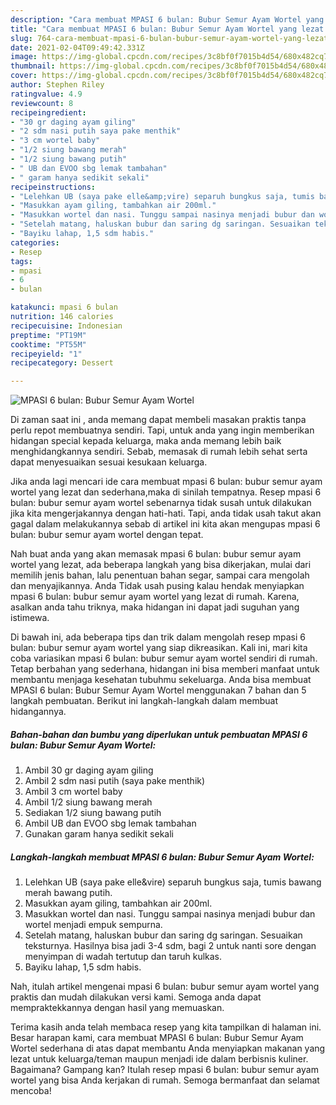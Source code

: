 ```yaml
---
description: "Cara membuat MPASI 6 bulan: Bubur Semur Ayam Wortel yang lezat dan Mudah Dibuat"
title: "Cara membuat MPASI 6 bulan: Bubur Semur Ayam Wortel yang lezat dan Mudah Dibuat"
slug: 764-cara-membuat-mpasi-6-bulan-bubur-semur-ayam-wortel-yang-lezat-dan-mudah-dibuat
date: 2021-02-04T09:49:42.331Z
image: https://img-global.cpcdn.com/recipes/3c8bf0f7015b4d54/680x482cq70/mpasi-6-bulan-bubur-semur-ayam-wortel-foto-resep-utama.jpg
thumbnail: https://img-global.cpcdn.com/recipes/3c8bf0f7015b4d54/680x482cq70/mpasi-6-bulan-bubur-semur-ayam-wortel-foto-resep-utama.jpg
cover: https://img-global.cpcdn.com/recipes/3c8bf0f7015b4d54/680x482cq70/mpasi-6-bulan-bubur-semur-ayam-wortel-foto-resep-utama.jpg
author: Stephen Riley
ratingvalue: 4.9
reviewcount: 8
recipeingredient:
- "30 gr daging ayam giling"
- "2 sdm nasi putih saya pake menthik"
- "3 cm wortel baby"
- "1/2 siung bawang merah"
- "1/2 siung bawang putih"
- " UB dan EVOO sbg lemak tambahan"
- " garam hanya sedikit sekali"
recipeinstructions:
- "Lelehkan UB (saya pake elle&amp;vire) separuh bungkus saja, tumis bawang merah bawang putih."
- "Masukkan ayam giling, tambahkan air 200ml."
- "Masukkan wortel dan nasi. Tunggu sampai nasinya menjadi bubur dan wortel menjadi empuk sempurna."
- "Setelah matang, haluskan bubur dan saring dg saringan. Sesuaikan teksturnya. Hasilnya bisa jadi 3-4 sdm, bagi 2 untuk nanti sore dengan menyimpan di wadah tertutup dan taruh kulkas."
- "Bayiku lahap, 1,5 sdm habis."
categories:
- Resep
tags:
- mpasi
- 6
- bulan

katakunci: mpasi 6 bulan 
nutrition: 146 calories
recipecuisine: Indonesian
preptime: "PT19M"
cooktime: "PT55M"
recipeyield: "1"
recipecategory: Dessert

---
```



![MPASI 6 bulan: Bubur Semur Ayam Wortel](https://img-global.cpcdn.com/recipes/3c8bf0f7015b4d54/680x482cq70/mpasi-6-bulan-bubur-semur-ayam-wortel-foto-resep-utama.jpg)

Di zaman  saat ini , anda memang dapat membeli masakan praktis tanpa perlu repot membuatnya sendiri. Tapi, untuk anda yang ingin memberikan hidangan special kepada keluarga, maka anda memang lebih baik menghidangkannya sendiri. Sebab, memasak di rumah lebih sehat serta dapat menyesuaikan sesuai kesukaan keluarga.

Jika anda lagi mencari ide cara membuat mpasi 6 bulan: bubur semur ayam wortel yang lezat dan sederhana,maka di sinilah tempatnya. Resep mpasi 6 bulan: bubur semur ayam wortel  sebenarnya tidak susah untuk dilakukan jika kita mengerjakannya dengan hati-hati. Tapi, anda tidak usah takut akan gagal dalam melakukannya 
sebab di artikel ini kita akan mengupas mpasi 6 bulan: bubur semur ayam wortel dengan tepat.  



Nah buat anda yang akan memasak mpasi 6 bulan: bubur semur ayam wortel yang lezat, ada beberapa langkah yang bisa dikerjakan, mulai dari memilih jenis bahan, lalu penentuan bahan segar, sampai cara mengolah dan menyajikannya. Anda Tidak usah pusing kalau hendak menyiapkan mpasi 6 bulan: bubur semur ayam wortel yang lezat di rumah. Karena, asalkan anda  tahu triknya, maka hidangan ini dapat jadi suguhan yang istimewa.

Di bawah ini, ada beberapa tips dan trik dalam mengolah resep mpasi 6 bulan: bubur semur ayam wortel yang siap dikreasikan. Kali ini, mari kita coba variasikan mpasi 6 bulan: bubur semur ayam wortel sendiri di rumah. Tetap berbahan yang sederhana, hidangan ini bisa memberi manfaat untuk membantu menjaga kesehatan tubuhmu sekeluarga. Anda bisa membuat MPASI 6 bulan: Bubur Semur Ayam Wortel menggunakan 7 bahan dan 5 langkah pembuatan. Berikut ini langkah-langkah dalam membuat hidangannya.

<!--inarticleads1-->

##### Bahan-bahan dan bumbu yang diperlukan untuk pembuatan MPASI 6 bulan: Bubur Semur Ayam Wortel:

1. Ambil 30 gr daging ayam giling
1. Ambil 2 sdm nasi putih (saya pake menthik)
1. Ambil 3 cm wortel baby
1. Ambil 1/2 siung bawang merah
1. Sediakan 1/2 siung bawang putih
1. Ambil  UB dan EVOO sbg lemak tambahan
1. Gunakan  garam hanya sedikit sekali




<!--inarticleads2-->

##### Langkah-langkah membuat MPASI 6 bulan: Bubur Semur Ayam Wortel:

1. Lelehkan UB (saya pake elle&amp;vire) separuh bungkus saja, tumis bawang merah bawang putih.
1. Masukkan ayam giling, tambahkan air 200ml.
1. Masukkan wortel dan nasi. Tunggu sampai nasinya menjadi bubur dan wortel menjadi empuk sempurna.
1. Setelah matang, haluskan bubur dan saring dg saringan. Sesuaikan teksturnya. Hasilnya bisa jadi 3-4 sdm, bagi 2 untuk nanti sore dengan menyimpan di wadah tertutup dan taruh kulkas.
1. Bayiku lahap, 1,5 sdm habis.




Nah, itulah artikel mengenai  mpasi 6 bulan: bubur semur ayam wortel  yang praktis dan mudah dilakukan versi kami. Semoga anda dapat mempraktekkannya dengan hasil yang memuaskan. 

Terima kasih anda telah membaca resep yang kita tampilkan di halaman ini. Besar harapan kami, cara membuat  MPASI 6 bulan: Bubur Semur Ayam Wortel sederhana di atas dapat membantu Anda menyiapkan makanan yang lezat untuk keluarga/teman maupun menjadi ide dalam berbisnis kuliner. Bagaimana? Gampang kan? Itulah resep mpasi 6 bulan: bubur semur ayam wortel yang bisa Anda kerjakan di rumah. Semoga bermanfaat dan selamat mencoba!

